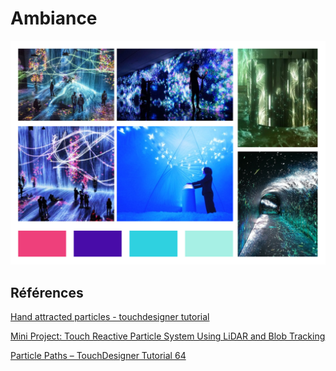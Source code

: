 # Ambiance

<!-- Ici mettre tous les documents et références associés à l'établissement de l'ambiance du projet   -->
![moodboard](https://github.com/tprangers/internature/blob/main/assets/internature_moodboard.jpg)
## Références

[Hand attracted particles - touchdesigner tutorial](https://www.youtube.com/watch?v=0agyZ8gVZ1E)

[Mini Project: Touch Reactive Particle System Using LiDAR and Blob Tracking](https://www.youtube.com/watch?v=miK39CxCHJc)

[Particle Paths – TouchDesigner Tutorial 64](https://www.youtube.com/watch?v=JeRPGeYBwXo)
